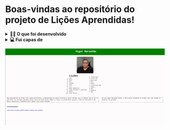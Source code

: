# Boas-vindas ao repositório do projeto de Lições Aprendidas!

<details>
<summary><strong>🧑‍💻 O que foi desenvolvido</strong></summary><br />

Desenvolver utilizando as principais tags HTML para compor a estrutura de uma página, estilizar e alterar o posicionamento dos componentes através de CSS. O site deverá estar com elementos posicionados e estilizados e, além disso, contem semântica apropriada para que seja acessível e melhor ranqueado.

</details>

<details>
<summary><strong>💻 Fui capas de</strong></summary>

  - Entender como funciona a estrutura (HTML) de uma página;

  - Entender como o estilo (CSS) é aplicado à página;

  - Construir páginas utilizando HTML e CSS;

  - Realizar manutenções em páginas já existentes;

  - Aplicar Layout e Box Model na prática.

</details>

![exemplo](./exemplo.png)
